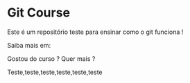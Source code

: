 # Git Course

Este é um repositório teste para ensinar como o git funciona !

Saiba mais em:

Gostou do curso ? Quer mais ?

Teste,teste,teste,teste,teste,teste

